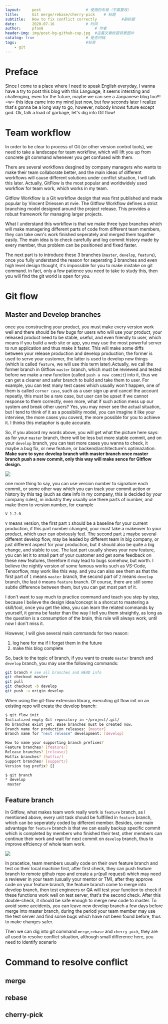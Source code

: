 ```yaml
---
layout:     post   				    # 使用的布局（不需要改）
title:      Git merge/rebase/cherry-pick 	# 标题 
subtitle:   How to fix conflict correctly			#副标题
date:       2020-07-16  			# 时间
author:     pfan8 						# 作者
header-img: img/post-bg-github-cup.jpg 	#这篇文章标题背景图片
catalog: true 						# 是否归档
tags:								#标签
    - git
---
```

# Preface

Since I come to a place where I need to speak English everyday, I wanna have a try to post this blog with this Language, it seems intersting and challenging, even for the future, maybe we can see a Janpanese blog too!!! =w= this idea came into my mind just now, but few seconds later I realize that's gonna be a long way to go, however, nobody knows future except god. Ok, talk a load of garbage, let's dig into Git flow!

# Team workflow

In order to be clear to process of Git (or other version control tools), we need to take a landscape for team workflow, which will lift you up from concrete git command whenever you get confused with them.

There are several workflows desgined by company managers who wants to make their team collaborate better, and the main ideas of different workflows will cause different solutions under conflict situation, I will talk this later. Actually, GitFlow is the most popular and worldwidely used workflow for team work, which works in my team.

Gitflow Workflow is a Git workflow design that was first published and made popular by Vincent Driessen at nvie. The Gitflow Workflow defines a strict branching model designed around the project release. This provides a robust framework for managing larger projects.

What I understand this workflow is that we make three type branches which will make managering different parts of code from different team members, they can take own's work finished seperately and merged them togather easily. The main idea is to check carefully and log commit history made by every member, thus problem can be positioned and fixed faster. 

The next part is to introduce these 3 branches (`master`, `develop`, `feature`), once you fully understand the reason for seperating 3 branches and even high level design thought, it's impossible for you to make mistake on git command. in fact, only a few patience you need to take to study this, then you will find the git world is open for you.

# Git flow

## Master and Develop branches

once you constructing your product, you must make every version work well and there should be few bugs for users who will use your product, your released product need to be stable, useful, and even friendly to user, which means if you build a web site or app, you may use the most powerful server to run application and thus make it faster. This will make some diffs between your release production and develop production, the former is used to serve your customer, the latter is used to develop new things (which is called `feature`, we will use this term later).Actually, we call the former branch in Gitflow `master` branch, which must be reviewed and tested before we make a new function (called `push a new commit`) into it, thus we can get a cleaner and safer branch to build and take them to user. For example, you can test many test cases which usually won't happen, one of them is called `corner case`, such as a user sign up and cancel the account repeatly, this must be a rare case, but user can be upset if we cannot response to them correctly, even more, what if such action mess up our system and break other users? Yes, you may never see the actual situation, but I tend to think of it as a possibility model, you can imagine it like your interview, the more cases you coverd, the more possible for you to achieve it. I thinks this metaphor is quite accurate.

So, if you absord my words above, you will get what the picture here says: as for your `master` branch, there will be less but more stable commit, and on your `develop` branch, you can test more cases you wanna to check, it maybe a bug fix, or new feature, or backend/architecture's optimazation. **Make sure to sync develop branch with master branch once master branch push a new commit, only this way will make sence for Gitflow design.**

![](https://wac-cdn.atlassian.com/dam/jcr:2bef0bef-22bc-4485-94b9-a9422f70f11c/02%20(2).svg?cdnVersion=1131)

one more thing to say, you can use version number to signature each commit, or some other way which you can track your commit action or history by this tag (such as date info in my company, this is decided by your company rules), in industry they usually use there parts of number, and make them to version number, for example

```
V 1.2.0
```
`V` means version, the first part `1` should be a baseline for your current production, if this part number changed, your must take a makeover to your product, which user can obviously feel. The second part `2` maybe several different develop flow, may be leaded by different team in big company, or just different aspect for your production, but it should also be quite a big change, and stable to use. The last part usually shows your new feature, you can let it to small part of your customer and get some feedback on these new features, therefore it may lead to bugs somehow, but worth. I believe the nightly version of some famous works such as VS-Code, Tensorflow, may work like this way. and you can also see them as that the first part of `1` means `master` branch, the second part of `2` means `develop` branch, the last `0` means `feature` branch. Of course, there are still some subtle difference between them, but you can get most part of it.

I don't want to say much to practice command and teach you step by step, because I believe the design idea/concept is a shorcut to mastering a skill/tool, once you get the idea, you can learn the related commands by yourself, it gonna be faster than the way I tell you them straightly, as long as the question is a consumption of the brain, this rule will always work, until now I don't miss it.

However, I will give several main commands for two reason:
1. log here for me if I forget them in the future
2. make this blog complete

So, back to the topic of branch, if you want to create `master` branch and `develop` branch, you may use the following commands: 

```sh
git branch # see all branches and HEAD info
git checkout master
git pull
git checkout -b develop
git push -u origin develop
```

When using the git-flow extension library, executing git flow init on an existing repo will create the develop branch:

```sh
$ git flow init
Initialized empty Git repository in ~/project/.git/
No branches exist yet. Base branches must be created now.
Branch name for production releases: [master]
Branch name for "next release" development: [develop]

How to name your supporting branch prefixes?
Feature branches? [feature/]
Release branches? [release/]
Hotfix branches? [hotfix/]
Support branches? [support/]
Version tag prefix? []

$ git branch
* develop
 master
```

## Feature branch

In Gitflow, what makes team work really work is `feature` branch, as I mentioned above, every unit task should be fullfilled in `feature` branch, which can be seperately coded by different member. Besides, one main advantage for `feature` branch is that we can easily backup specific commit which is completed by members who finished their test, other members can continue their work and wait for next commit on `develop` branch, thus to improve effciency of whole team work.

![](https://wac-cdn.atlassian.com/dam/jcr:b5259cce-6245-49f2-b89b-9871f9ee3fa4/03%20(2).svg?cdnVersion=1131)

In pracetice, team members usually code on their own feature branch and test on their local machine first, after first check, they can push feature branch to remote github repo and create a `pr`(pull request) which may need a reviewer in your team (usually your mentor or TM), after they approve code on your feature branch, the feature branch come to merge into develop branch, then test engineers or QA will test your function to check if these functions work well on test server, that's the second check. After this double-check, it should be safe enough to merge new code to master. To avoid some accidents, you can leave new develop branch a few days before merge into master branch, during the period your team member may use the test server and find some bugs which have not been found before, thus to make changes safer.



Then we can dig into git command `merge`,`rebase` and `cherry-pick`, they are all used to resolve conflict situation, although small difference here, you need to identify scenario 

# Command to resolve conflict

## merge

## rebase

## cherry-pick